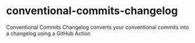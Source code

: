 # conventional-commits-changelog
Conventional Commits Changelog converts your conventional commits into a changelog using a GitHub Action
